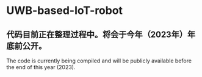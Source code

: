 # UWB-based-IoT-robot

代码目前正在整理过程中。将会于今年（2023年）年底前公开。
-------------------------------------------------------------------------------------------------------
The code is currently being compiled and will be publicly available before the end of this year (2023).
